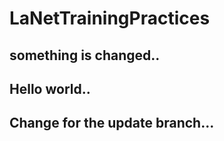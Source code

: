 # LaNetTrainingPractices

## something is changed..

## Hello world..

## Change for the update branch...
